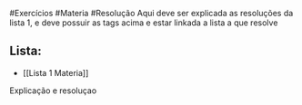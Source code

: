 #Exercícios #Materia #Resolução
Aqui deve ser explicada as resoluções da lista 1, e deve possuir as tags acima e estar linkada a lista a que resolve
## Lista:
- [[Lista 1 Materia]]

Explicação e resoluçao